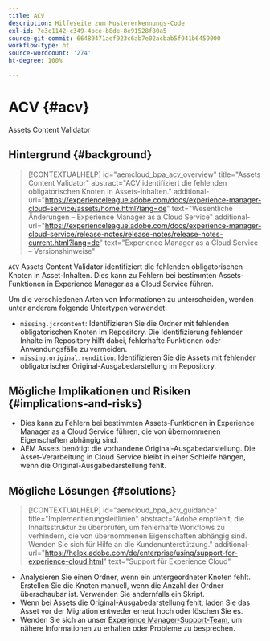 ```yaml
---
title: ACV
description: Hilfeseite zum Mustererkennungs-Code
exl-id: 7e3c1142-c349-4bce-b8de-8e91528f80a5
source-git-commit: 66489471aef923c6ab7e02acbab5f941b6459000
workflow-type: ht
source-wordcount: '274'
ht-degree: 100%

---
```


# ACV {#acv}

Assets Content Validator

## Hintergrund {#background}

>[!CONTEXTUALHELP]
>id="aemcloud_bpa_acv_overview"
>title="Assets Content Validator"
>abstract="ACV identifiziert die fehlenden obligatorischen Knoten in Assets-Inhalten."
>additional-url="https://experienceleague.adobe.com/docs/experience-manager-cloud-service/assets/home.html?lang=de" text="Wesentliche Änderungen – Experience Manager as a Cloud Service"
>additional-url="https://experienceleague.adobe.com/docs/experience-manager-cloud-service/release-notes/release-notes/release-notes-current.html?lang=de" text="Experience Manager as a Cloud Service – Versionshinweise"

`ACV` Assets Content Validator identifiziert die fehlenden obligatorischen Knoten in Asset-Inhalten. Dies kann zu Fehlern bei bestimmten Assets-Funktionen in Experience Manager as a Cloud Service führen.

Um die verschiedenen Arten von Informationen zu unterscheiden, werden unter anderem folgende Untertypen verwendet:

* `missing.jcrcontent`: Identifizieren Sie die Ordner mit fehlenden obligatorischen Knoten im Repository. Die Identifizierung fehlender Inhalte im Repository hilft dabei, fehlerhafte Funktionen oder Anwendungsfälle zu vermeiden.
* `missing.original.rendition`: Identifizieren Sie die Assets mit fehlender obligatorischer Original-Ausgabedarstellung im Repository.

## Mögliche Implikationen und Risiken {#implications-and-risks}

* Dies kann zu Fehlern bei bestimmten Assets-Funktionen in Experience Manager as a Cloud Service führen, die von übernommenen Eigenschaften abhängig sind.
* AEM Assets benötigt die vorhandene Original-Ausgabedarstellung. Die Asset-Verarbeitung in Cloud Service bleibt in einer Schleife hängen, wenn die Original-Ausgabedarstellung fehlt.

## Mögliche Lösungen {#solutions}

>[!CONTEXTUALHELP]
>id="aemcloud_bpa_acv_guidance"
>title="Implementierungsleitlinien"
>abstract="Adobe empfiehlt, die Inhaltsstruktur zu überprüfen, um fehlerhafte Workflows zu verhindern, die von übernommenen Eigenschaften abhängig sind. Wenden Sie sich für Hilfe an die Kundenunterstützung.&quot;
>additional-url="https://helpx.adobe.com/de/enterprise/using/support-for-experience-cloud.html" text="Support für Experience Cloud"

* Analysieren Sie einen Ordner, wenn ein untergeordneter Knoten fehlt. Erstellen Sie die Knoten manuell, wenn die Anzahl der Ordner überschaubar ist. Verwenden Sie andernfalls ein Skript.
* Wenn bei Assets die Original-Ausgabedarstellung fehlt, laden Sie das Asset vor der Migration entweder erneut hoch oder löschen Sie es.
* Wenden Sie sich an unser [Experience Manager-Support-Team](https://helpx.adobe.com/de/enterprise/using/support-for-experience-cloud.html), um nähere Informationen zu erhalten oder Probleme zu besprechen.
